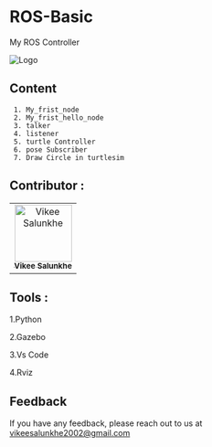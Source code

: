 # ROS-Basic
My ROS Controller


![Logo](https://www.google.com/url?sa=i&url=https%3A%2F%2Fwww.analyticsinsight.net%2Ffactors-consider-building-small-scale-robotics-lab%2F&psig=AOvVaw3290bzV-hlYcH8CzkC_Y-n&ust=1684749214767000&source=images&cd=vfe&ved=0CBEQjRxqFwoTCIDy5IWShv8CFQAAAAAdAAAAABAW)

## Content


     1. My_frist_node 
     2. My_frist_hello_node
     3. talker
     4. listener 
     5. turtle Controller
     6. pose Subscriber
     7. Draw Circle in turtlesim
   


## Contributor :  

<table>
  <tr>
    <td align="center"><a href="https://github.com/Vikeesalunkhe"><img src="https://avatars.githubusercontent.com/u/117392336?v=4" width="100px;" alt="Vikee Salunkhe"/><br/><sub><b>Vikee Salunkhe</b></sub></a><br/>
</tr>
</table>



## Tools :

1.Python

2.Gazebo

3.Vs Code

4.Rviz

## Feedback

If you have any feedback, please reach out to us at vikeesalunkhe2002@gmail.com
